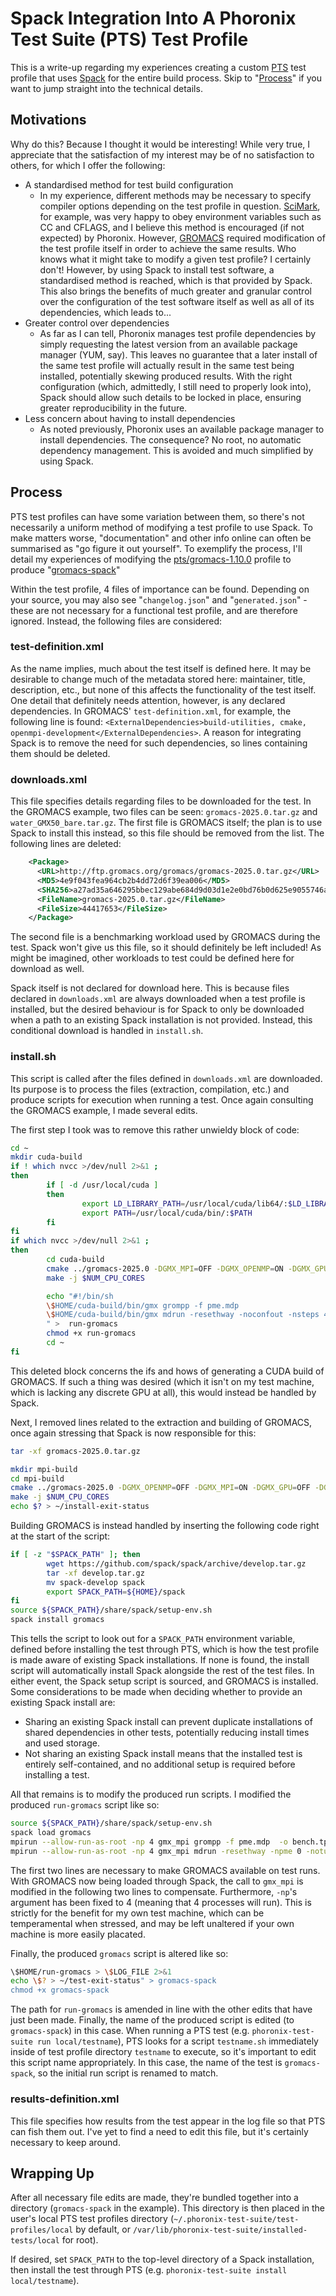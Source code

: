 # Spack Integration Into A Phoronix Test Suite (PTS) Test Profile
This is a write-up regarding my experiences creating a custom [PTS](https://www.phoronix-test-suite.com/) test profile that uses [Spack](https://spack.io/) for the entire build process. Skip to "[Process](#process)" if you want to jump straight into the technical details.

## Motivations
Why do this? Because I thought it would be interesting! While very true, I appreciate that the satisfaction of my interest may be of no satisfaction to others, for which I offer the following:
- A standardised method for test build configuration
  -  In my experience, different methods may be necessary to specify compiler options depending on the test profile in question. [SciMark](https://openbenchmarking.org/test/pts/scimark2), for example, was very happy to obey environment variables such as CC and CFLAGS, and I believe this method is encouraged (if not expected) by Phoronix. However, [GROMACS](https://openbenchmarking.org/test/pts/gromacs-1.10.0) required modification of the test profile itself in order to achieve the same results. Who knows what it might take to modify a given test profile? I certainly don't! However, by using Spack to install test software, a standardised method is reached, which is that provided by Spack. This also brings the benefits of much greater and granular control over the configuration of the test software itself as well as all of its dependencies, which leads to...
- Greater control over dependencies
  - As far as I can tell, Phoronix manages test profile dependencies by simply requesting the latest version from an available package manager (YUM, say). This leaves no guarantee that a later install of the same test profile will actually result in the same test being installed, potentially skewing produced results. With the right configuration (which, admittedly, I still need to properly look into), Spack should allow such details to be locked in place, ensuring greater reproducibility in the future.
- Less concern about having to install dependencies
  - As noted previously, Phoronix uses an available package manager to install dependencies. The consequence? No root, no automatic dependency management. This is avoided and much simplified by using Spack.

## Process

PTS test profiles can have some variation between them, so there's not necessarily a uniform method of modifying a test profile to use Spack. To make matters worse, "documentation" and other info online can often be summarised as "go figure it out yourself". To exemplify the process, I'll detail my experiences of modifying the [pts/gromacs-1.10.0](https://openbenchmarking.org/innhold/9e6f475587a7af5fb4b3a87137372d50d779d24a) profile to produce "[gromacs-spack](https://github.com/AshtonautEdu/SustainabilityInternship2025/tree/main/phoronix/test-profiles/dev/gromacs-spack)"

Within the test profile, 4 files of importance can be found. Depending on your source, you may also see "`changelog.json`" and "`generated.json`" - these are not necessary for a functional test profile, and are therefore ignored. Instead, the following files are considered:

### test-definition.xml

As the name implies, much about the test itself is defined here. It may be desirable to change much of the metadata stored here: maintainer, title, description, etc., but none of this affects the functionality of the test itself. One detail that definitely needs attention, however, is any declared dependencies. In GROMACS' `test-definition.xml`, for example, the following line is found: `<ExternalDependencies>build-utilities, cmake, openmpi-development</ExternalDependencies>`. A reason for integrating Spack is to remove the need for such dependencies, so lines containing them should be deleted.

### downloads.xml

This file specifies details regarding files to be downloaded for the test. In the GROMACS example, two files can be seen: `gromacs-2025.0.tar.gz` and `water_GMX50_bare.tar.gz`. The first file is GROMACS itself; the plan is to use Spack to install this instead, so this file should be removed from the list. The following lines are deleted:
```xml
    <Package>
      <URL>http://ftp.gromacs.org/gromacs/gromacs-2025.0.tar.gz</URL>
      <MD5>4e9f043fea964cb2b4dd72d6f39ea006</MD5>
      <SHA256>a27ad35a646295bbec129abe684d9d03d1e2e0bd76b0d625e9055746aaefae82</SHA256>
      <FileName>gromacs-2025.0.tar.gz</FileName>
      <FileSize>44417653</FileSize>
    </Package>
```
The second file is a benchmarking workload used by GROMACS during the test. Spack won't give us this file, so it should definitely be left included! As might be imagined, other workloads to test could be defined here for download as well.

Spack itself is not declared for download here. This is because files declared in `downloads.xml` are always downloaded when a test profile is installed, but the desired behaviour is for Spack to only be downloaded when a path to an existing Spack installation is not provided. Instead, this conditional download is handled in `install.sh`.

### install.sh

This script is called after the files defined in `downloads.xml` are downloaded. Its purpose is to process the files (extraction, compilation, etc.) and produce scripts for execution when running a test. Once again consulting the GROMACS example, I made several edits.

The first step I took was to remove this rather unwieldy block of code:
```sh
cd ~
mkdir cuda-build
if ! which nvcc >/dev/null 2>&1 ;
then
        if [ -d /usr/local/cuda ]
        then
                export LD_LIBRARY_PATH=/usr/local/cuda/lib64/:$LD_LIBRARY_PATH
                export PATH=/usr/local/cuda/bin/:$PATH
        fi
fi
if which nvcc >/dev/null 2>&1 ;
then
        cd cuda-build
        cmake ../gromacs-2025.0 -DGMX_MPI=OFF -DGMX_OPENMP=ON -DGMX_GPU=CUDA -DGMX_BUILD_OWN_FFTW=ON -DCMAKE_BUILD_TYPE=Release -DBUILD_SHARED_LIBS=ON
        make -j $NUM_CPU_CORES

        echo "#!/bin/sh
        \$HOME/cuda-build/bin/gmx grompp -f pme.mdp 
        \$HOME/cuda-build/bin/gmx mdrun -resethway -noconfout -nsteps 4000 -v -pin on -nb gpu
        " >  run-gromacs
        chmod +x run-gromacs
        cd ~
fi
```
This deleted block concerns the ifs and hows of generating a CUDA build of GROMACS. If such a thing was desired (which it isn't on my test machine, which is lacking any discrete GPU at all), this would instead be handled by Spack.

Next, I removed lines related to the extraction and building of GROMACS, once again stressing that Spack is now responsible for this:
```sh
tar -xf gromacs-2025.0.tar.gz
```
```sh
mkdir mpi-build
cd mpi-build
cmake ../gromacs-2025.0 -DGMX_OPENMP=OFF -DGMX_MPI=ON -DGMX_GPU=OFF -DGMX_BUILD_OWN_FFTW=ON -DCMAKE_BUILD_TYPE=Release -DBUILD_SHARED_LIBS=ON
make -j $NUM_CPU_CORES
echo $? > ~/install-exit-status
```

Building GROMACS is instead handled by inserting the following code right at the start of the script:
```sh
if [ -z "$SPACK_PATH" ]; then
        wget https://github.com/spack/spack/archive/develop.tar.gz
        tar -xf develop.tar.gz
        mv spack-develop spack
        export SPACK_PATH=${HOME}/spack
fi
source ${SPACK_PATH}/share/spack/setup-env.sh
spack install gromacs
```
This tells the script to look out for a `SPACK_PATH` environment variable, defined before installing the test through PTS, which is how the test profile is made aware of existing Spack installations. If none is found, the install script will automatically install Spack alongside the rest of the test files. In either event, the Spack setup script is sourced, and GROMACS is installed. 
Some considerations to be made when deciding whether to provide an existing Spack install are:
- Sharing an existing Spack install can prevent duplicate installations of shared dependencies in other tests, potentially reducing install times and used storage.
- Not sharing an existing Spack install means that the installed test is entirely self-contained, and no additional setup is required before installing a test.

All that remains is to modify the produced run scripts. I modified the produced `run-gromacs` script like so:
```sh
source ${SPACK_PATH}/share/spack/setup-env.sh
spack load gromacs
mpirun --allow-run-as-root -np 4 gmx_mpi grompp -f pme.mdp  -o bench.tpr
mpirun --allow-run-as-root -np 4 gmx_mpi mdrun -resethway -npme 0 -notunepme -noconfout -nsteps 1000 -v -s  bench.tpr
```
The first two lines are necessary to make GROMACS available on test runs. With GROMACS now being loaded through Spack, the call to `gmx_mpi` is modified in the following two lines to compensate. Furthermore, `-np`'s argument has been fixed to 4 (meaning that 4 processes will run). This is strictly for the benefit for my own test machine, which can be temperamental when stressed, and may be left unaltered if your own machine is more easily placated.

Finally, the produced `gromacs` script is altered like so:
```sh
\$HOME/run-gromacs > \$LOG_FILE 2>&1
echo \$? > ~/test-exit-status" > gromacs-spack
chmod +x gromacs-spack
```
The path for `run-gromacs` is amended in line with the other edits that have just been made. Finally, the name of the produced script is edited (to `gromacs-spack`) in this case. When running a PTS test (e.g. `phoronix-test-suite run local/testname`), PTS looks for a script `testname.sh` immediately inside of test profile directory `testname` to execute, so it's important to edit this script name appropriately. In this case, the name of the test is `gromacs-spack`, so the initial run script is renamed to match.

### results-definition.xml

This file specifies how results from the test appear in the log file so that PTS can fish them out. I've yet to find a need to edit this file, but it's certainly necessary to keep around. 

## Wrapping Up

After all necessary file edits are made, they're bundled together into a directory (`gromacs-spack` in the example). This directory is then placed in the user's local PTS test profiles directory (`~/.phoronix-test-suite/test-profiles/local` by default, or `/var/lib/phoronix-test-suite/installed-tests/local` for root).

If desired, set `SPACK_PATH` to the top-level directory of a Spack installation, then install the test through PTS (e.g. `phoronix-test-suite install local/testname`).
